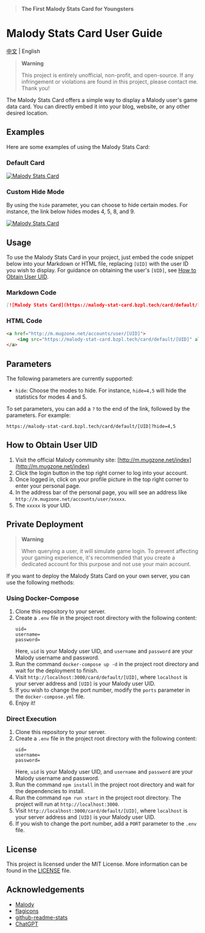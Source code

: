 > **The First Malody Stats Card for Youngsters**

# Malody Stats Card User Guide

[中文](README_cn.md) | English

> **Warning**
>
> This project is entirely unofficial, non-profit, and open-source. If any infringement or violations are found in this project, please contact me. Thank you!

The Malody Stats Card offers a simple way to display a Malody user's game data card. You can directly embed it into your blog, website, or any other desired location.

## Examples

Here are some examples of using the Malody Stats Card:

### Default Card

[![Malody Stats Card](https://malody-stat-card.bzpl.tech/card/default/178813)](http://m.mugzone.net/accounts/user/178813)

### Custom Hide Mode

By using the `hide` parameter, you can choose to hide certain modes. For instance, the link below hides modes 4, 5, 8, and 9.

[![Malody Stats Card](https://malody-stat-card.bzpl.tech/card/default/178813?hide=4,5,8,9)](http://m.mugzone.net/accounts/user/178813)

## Usage

To use the Malody Stats Card in your project, just embed the code snippet below into your Markdown or HTML file, replacing `[UID]` with the user ID you wish to display. For guidance on obtaining the user's `[UID]`, see [How to Obtain User UID](#how-to-obtain-user-uid).

### Markdown Code

```markdown
[![Malody Stats Card](https://malody-stat-card.bzpl.tech/card/default/[UID])](http://m.mugzone.net/accounts/user/[UID])
```

### HTML Code

```html
<a href="http://m.mugzone.net/accounts/user/[UID]">
    <img src="https://malody-stat-card.bzpl.tech/card/default/[UID]" alt="Malody Stats Card">
</a>
```

## Parameters

The following parameters are currently supported:

- `hide`: Choose the modes to hide. For instance, `hide=4,5` will hide the statistics for modes 4 and 5.

To set parameters, you can add a `?` to the end of the link, followed by the parameters. For example:

```text
https://malody-stat-card.bzpl.tech/card/default/[UID]?hide=4,5
```

## How to Obtain User UID

1. Visit the official Malody community site: [http://m.mugzone.net/index](http://m.mugzone.net/index)
2. Click the login button in the top right corner to log into your account.
3. Once logged in, click on your profile picture in the top right corner to enter your personal page.
4. In the address bar of the personal page, you will see an address like `http://m.mugzone.net/accounts/user/xxxxx`.
5. The `xxxxx` is your UID.

## Private Deployment

> **Warning**
>
> When querying a user, it will simulate game login. To prevent affecting your gaming experience, it's recommended that you create a dedicated account for this purpose and not use your main account.

If you want to deploy the Malody Stats Card on your own server, you can use the following methods:

### Using Docker-Compose

1. Clone this repository to your server.
2. Create a `.env` file in the project root directory with the following content:
    ```env
    uid=
    username=
    password=
    ```
   Here, `uid` is your Malody user UID, and `username` and `password` are your Malody username and password.
3. Run the command `docker-compose up -d` in the project root directory and wait for the deployment to finish.
4. Visit `http://localhost:3000/card/default/[UID]`, where `localhost` is your server address and `[UID]` is your Malody user UID.
5. If you wish to change the port number, modify the `ports` parameter in the `docker-compose.yml` file.
6. Enjoy it!

### Direct Execution

1. Clone this repository to your server.
2. Create a `.env` file in the project root directory with the following content:
    ```env
    uid=
    username=
    password=
    ```
   Here, `uid` is your Malody user UID, and `username` and `password` are your Malody username and password.
3. Run the command `npm install` in the project root directory and wait for the dependencies to install.
4. Run the command `npm run start` in the project root directory. The project will run at `http://localhost:3000`.
5. Visit `http://localhost:3000/card/default/[UID]`, where `localhost` is your server address and `[UID]` is your Malody user UID.
6. If you wish to change the port number, add a `PORT` parameter to the `.env` file.

## License
This project is licensed under the MIT License. More information can be found in the [LICENSE](LICENSE) file.

## Acknowledgements
- [Malody](https://m.mugzone.net/)
- [flagicons](https://github.com/lipis/flag-icons)
- [github-readme-stats](https://github.com/anuraghazra/github-readme-stats)
- [ChatGPT](https://chat.openai.com)